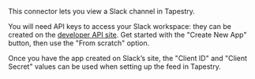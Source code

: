
This connector lets you view a Slack channel in Tapestry.

You will need API keys to access your Slack workspace: they can be created on the [developer API site](https://api.slack.com/apps/). Get started with the "Create New App" button, then use the "From scratch" option.

Once you have the app created on Slack’s site, the "Client ID" and "Client Secret" values can be used when setting up the feed in Tapestry.

